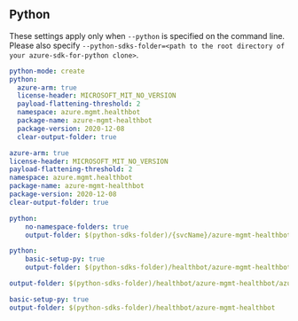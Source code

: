 ## Python

These settings apply only when `--python` is specified on the command line.
Please also specify `--python-sdks-folder=<path to the root directory of your azure-sdk-for-python clone>`.

```yaml $(python) && !$(track2)
python-mode: create
python:
  azure-arm: true
  license-header: MICROSOFT_MIT_NO_VERSION
  payload-flattening-threshold: 2
  namespace: azure.mgmt.healthbot
  package-name: azure-mgmt-healthbot
  package-version: 2020-12-08
  clear-output-folder: true
```
```yaml $(python) && $(track2)
azure-arm: true
license-header: MICROSOFT_MIT_NO_VERSION
payload-flattening-threshold: 2
namespace: azure.mgmt.healthbot
package-name: azure-mgmt-healthbot
package-version: 2020-12-08
clear-output-folder: true
```

``` yaml $(python) && $(python-mode) == 'update' && !$(track2)
python:
    no-namespace-folders: true
    output-folder: $(python-sdks-folder)/{svcName}/azure-mgmt-healthbot/azure/mgmt/healthbot
```
``` yaml $(python) && $(python-mode) == 'create'
python:
    basic-setup-py: true
    output-folder: $(python-sdks-folder)/healthbot/azure-mgmt-healthbot
```

``` yaml $(python-mode) == 'update' && $(track2)
output-folder: $(python-sdks-folder)/healthbot/azure-mgmt-healthbot/azure/mgmt/healthbot
```
``` yaml $(python-mode) == 'create' && $(track2)
basic-setup-py: true
output-folder: $(python-sdks-folder)/healthbot/azure-mgmt-healthbot
```
